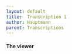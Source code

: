 ```yaml
---
layout: default
title:  Transcription 1
author: Hauptmann
parent: Transcriptions
---
```


#### The viewer

<head>
    <meta charset="utf-8" />
    <meta name="viewport" content="width=device-width, minimum-scale=1, initial-scale=1, user-scalable=yes" />
    <title>pb-view Demo</title>
    <script src="https://unpkg.com/@webcomponents/webcomponentsjs@2.4.3/webcomponents-loader.js"></script>
    <script type="module" src="https://unpkg.com/@teipublisher/pb-components@latest/dist/pb-components-bundle.js">
    </script>
    <style>
        pb-page {
            position: relative;
        }
        pb-view {
            margin: 0 auto;
        }
        #view1 {
            overflow: auto;
            display: flex;
            justify-content: center;
            max-height: calc(100vh - 100px);
        }
        @media (min-width: 769px) {
            pb-view {
                max-width: 60vw;
            }
        }
        pb-navigation[direction="forward"] {
            float: right;
            color: green;
        }
        /* Color of navigation */
        paper-fab{
            background: lightsteelblue;
        }
        paper-fab:hover{
            background: steelblue;
        }
        </style>
</head>
<body>
    <pb-page endpoint="https://teipublisher.com/exist/apps/tei-publisher" emit="kant" class="embedded">
        <!-- Load document -->
        <pb-document id="doc1" path="playground/die_natur_der_harmonik.xml" odd="melinda-dodis"></pb-document>
        <!-- Navigate to next page // not in footer not to mess with site's footer, before pb-view to be on top // -->
        <pb-navigation direction="forward" keyboard="right">
            <paper-fab icon="icons:chevron-right"></paper-fab>
        </pb-navigation>
        <!-- Navigate to previous page -->
        <pb-navigation direction="backward" keyboard="left">
            <paper-fab icon="icons:chevron-left"></paper-fab>
        </pb-navigation>
        <pb-view src="doc1" xpath="//teiHeader/fileDesc/titleStmt/title">
            <pb-param name="header" value="short"></pb-param>
        </pb-view>
        <pb-view class="transcription" src="doc1" view="page"></pb-view>
    </pb-page>
</body>
